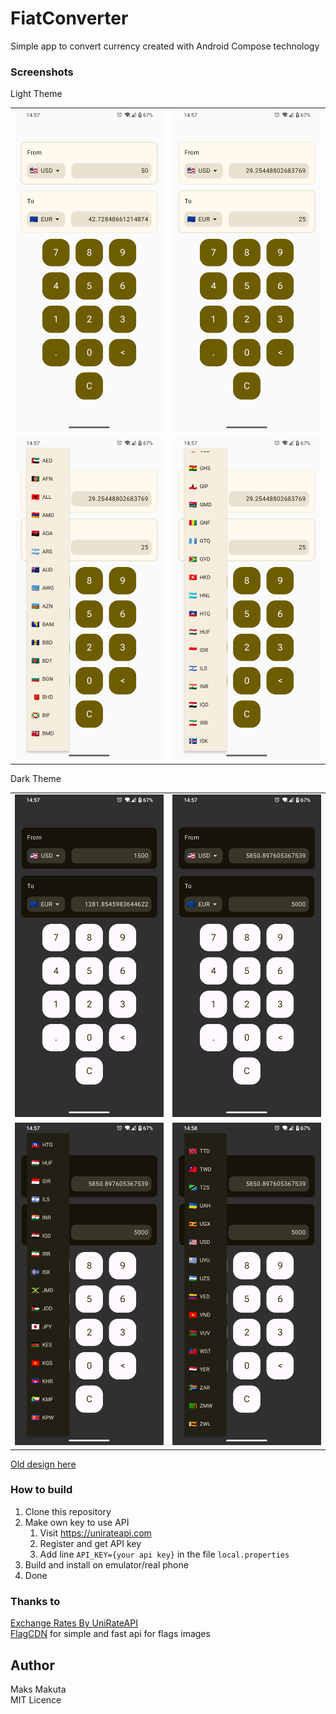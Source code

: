 # FiatConverter

 Simple app to convert currency created with Android Compose technology
 
### Screenshots

 Light Theme

 |                                                                |                                                                | 
 |----------------------------------------------------------------|----------------------------------------------------------------|
 | ![1](screenshots/Screenshot_20250928-145703_FiatConverter.png) | ![2](screenshots/Screenshot_20250928-145708_FiatConverter.png) |
 | ![3](screenshots/Screenshot_20250928-145714_FiatConverter.png) | ![4](screenshots/Screenshot_20250928-145724_FiatConverter.png) |


Dark Theme

|                                                                |                                                                | 
|----------------------------------------------------------------|----------------------------------------------------------------|
| ![1](screenshots/Screenshot_20250928-145740_FiatConverter.png) | ![2](screenshots/Screenshot_20250928-145748_FiatConverter.png) |
| ![3](screenshots/Screenshot_20250928-145753_FiatConverter.png) | ![4](screenshots/Screenshot_20250928-145801_FiatConverter.png) |


[Old design here](screenshots/Screenshot_20240201_153407.png)

### How to build

 1. Clone this repository
 2. Make own key to use API
    1. Visit https://unirateapi.com
    2. Register and get API key
    3. Add line `API_KEY={your api key}` in the file `local.properties`
 3. Build and install on emulator/real phone
 4. Done

### Thanks to

<a href="https://unirateapi.com">Exchange Rates By UniRateAPI</a>  
[FlagCDN](https://flagcdn.com) for simple and fast api for flags images

## Author

 Maks Makuta  
 MIT Licence
